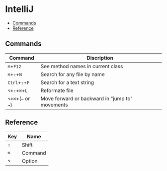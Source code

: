 # IntelliJ

<!-- TOC depthFrom:2 -->

- [Commands](#commands)
- [Reference](#reference)

<!-- /TOC -->

## Commands

Command | Discription
--- | ---
`⌘`+`F12` | See method names in current class
`⌘`+`⇧`+`N` | Search for any file by name
`Ctrl`+`⇧`+`F` | Search for a text string
`⌥`+`⇧`+`⌘`+`L` | Reformate file
`⌥`+`⌘`+(`←` or `→`) | Move forward or backward in "jump to" movements

## Reference

Key | Name
--- | ---
`⇧` | Shift
`⌘` | Command
`⌥` | Option

